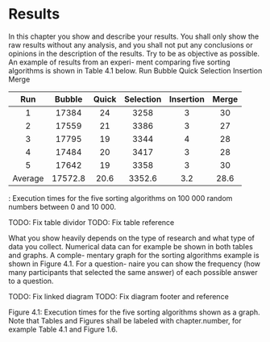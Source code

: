 # Results

In this chapter you show and describe your results. You shall only show the raw results without any analysis, and you shall not put any conclusions or opinions in the description of the results. Try to be as objective as possible. An example of results from an experi- ment comparing five sorting algorithms is shown in Table 4.1 below.
Run Bubble Quick Selection Insertion Merge 


| Run | Bubble | Quick | Selection | Insertion | Merge |
|:---:|:-------:|:-----:|:---------:|:---------:|:-----:|
| 1   | 17384   | 24 | 3258 | 3 | 30 |
| 2   | 17559   | 21 | 3386 | 3 | 27 |
| 3   | 17795   | 19 | 3344 | 4 | 28 |
| 4   | 17484   | 20 | 3417 | 3 | 28 |
| 5   | 17642   | 19 | 3358 | 3 | 30 | 
|Average | 17572.8 | 20.6 | 3352.6 | 3.2 | 28.6 |

: Execution times for the five sorting algorithms on 100 000 random numbers between 0 and 10 000.

TODO: Fix table dividor
TODO: Fix table reference

What you show heavily depends on the type of research and what type of data you collect. Numerical data can for example be shown in both tables and graphs. A comple- mentary graph for the sorting algorithms example is shown in Figure 4.1. For a question- naire you can show the frequency (how many participants that selected the same answer) of each possible answer to a question.

TODO: Fix linked diagram
TODO: Fix diagram footer and reference

Figure 4.1: Execution times for the five sorting algorithms shown as a graph.
Note that Tables and Figures shall be labeled with chapter.number, for example Table 4.1 and Figure 1.6.
